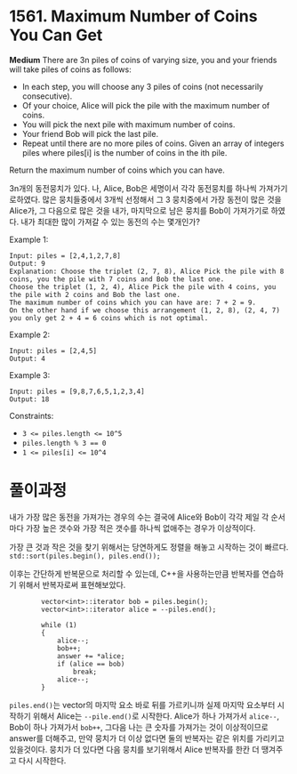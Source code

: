 # 1561. Maximum Number of Coins You Can Get

**Medium**
There are 3n piles of coins of varying size, you and your friends will take piles of coins as follows:

- In each step, you will choose any 3 piles of coins (not necessarily consecutive).
- Of your choice, Alice will pick the pile with the maximum number of coins.
- You will pick the next pile with maximum number of coins.
- Your friend Bob will pick the last pile.
- Repeat until there are no more piles of coins.
  Given an array of integers piles where piles[i] is the number of coins in the ith pile.

Return the maximum number of coins which you can have.

3n개의 동전뭉치가 있다.
나, Alice, Bob은 세명이서 각각 동전뭉치를 하나씩 가져가기로하였다.
많은 뭉치들중에서 3개씩 선정해서 그 3 뭉치중에서 가장 동전이 많은 것을 Alice가, 그 다음으로 많은 것을 내가, 마지막으로 남은 뭉치를 Bob이 가져가기로 하였다.
내가 최대한 많이 가져갈 수 있는 동전의 수는 몇개인가?

Example 1:

```
Input: piles = [2,4,1,2,7,8]
Output: 9
Explanation: Choose the triplet (2, 7, 8), Alice Pick the pile with 8 coins, you the pile with 7 coins and Bob the last one.
Choose the triplet (1, 2, 4), Alice Pick the pile with 4 coins, you the pile with 2 coins and Bob the last one.
The maximum number of coins which you can have are: 7 + 2 = 9.
On the other hand if we choose this arrangement (1, 2, 8), (2, 4, 7) you only get 2 + 4 = 6 coins which is not optimal.
```

Example 2:

```
Input: piles = [2,4,5]
Output: 4
```

Example 3:

```
Input: piles = [9,8,7,6,5,1,2,3,4]
Output: 18
```

Constraints:

- `3 <= piles.length <= 10^5`
- `piles.length % 3 == 0`
- `1 <= piles[i] <= 10^4`

# 풀이과정

내가 가장 많은 동전을 가져가는 경우의 수는 결국에 Alice와 Bob이 각각 제일 각 순서마다 가장 높은 갯수와 가장 적은 갯수를 하나씩 없애주는 경우가 이상적이다.

가장 큰 것과 작은 것을 찾기 위해서는 당연하게도 정렬을 해놓고 시작하는 것이 빠르다.
`std::sort(piles.begin(), piles.end());`

이후는 간단하게 반복문으로 처리할 수 있는데, C++을 사용하는만큼 반복자를 연습하기 위해서 반복자로써 표현해보았다.

```
        vector<int>::iterator bob = piles.begin();
        vector<int>::iterator alice = --piles.end();

        while (1)
        {
            alice--;
            bob++;
            answer += *alice;
            if (alice == bob)
                break;
            alice--;
        }
```

`piles.end()`는 vector의 마지막 요소 바로 뒤를 가르키니까 실제 마지막 요소부터 시작하기 위해서 Alice는 `--pile.end()`로 시작한다.
Alice가 하나 가져가서 `alice--`, Bob이 하나 가져가서 `bob++`, 그다음 나는 큰 숫자를 가져가는 것이 이상적이므로 answer를 더해주고, 만약 뭉치가 더 이상 없다면 둘의 반복자는 같은 위치를 가리키고 있을것이다.
뭉치가 더 있다면 다음 뭉치를 보기위해서 Alice 반복자를 한칸 더 땡겨주고 다시 시작한다.
